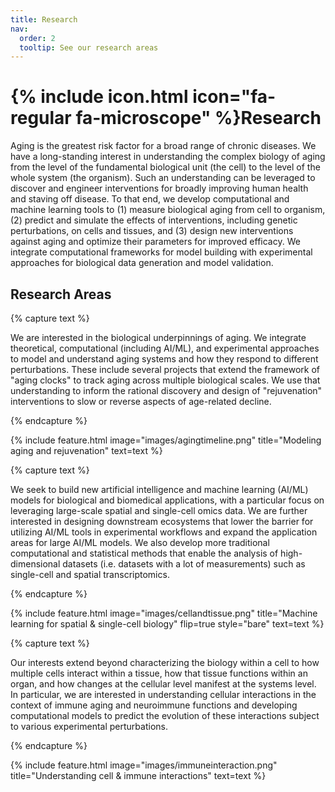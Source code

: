 ```yaml
---
title: Research
nav:
  order: 2
  tooltip: See our research areas
---
```


# {% include icon.html icon="fa-regular fa-microscope" %}Research

Aging is the greatest risk factor for a broad range of chronic diseases. We have a long-standing interest in understanding the complex biology of aging from the level of the fundamental biological unit (the cell) to the level of the whole system (the organism). Such an understanding can be leveraged to discover and engineer interventions for broadly improving human health and staving off disease. To that end, we develop computational and machine learning tools to (1) measure biological aging from cell to organism, (2) predict and simulate the effects of interventions, including genetic perturbations, on cells and tissues, and (3) design new interventions against aging and optimize their parameters for improved efficacy. We integrate computational frameworks for model building with experimental approaches for biological data generation and model validation.

## Research Areas

{% capture text %}

We are interested in the biological underpinnings of aging. We integrate theoretical, computational (including AI/ML), and experimental approaches to model and understand aging systems and how they respond to different perturbations. These include several projects that extend the framework of "aging clocks" to track aging across multiple biological scales. We use that understanding to inform the rational discovery and design of "rejuvenation" interventions to slow or reverse aspects of age-related decline.

{% endcapture %}

{%
  include feature.html
  image="images/agingtimeline.png"
  title="Modeling aging and rejuvenation"
  text=text
%}

{% capture text %}

We seek to build new artificial intelligence and machine learning (AI/ML) models for biological and biomedical applications, with a particular focus on leveraging large-scale spatial and single-cell omics data. We are further interested in designing downstream ecosystems that lower the barrier for utilizing AI/ML tools in experimental workflows and expand the application areas for large AI/ML models. We also develop more traditional computational and statistical methods that enable the analysis of high-dimensional datasets (i.e. datasets with a lot of measurements) such as single-cell and spatial transcriptomics.

{% endcapture %}

{%
  include feature.html
  image="images/cellandtissue.png"
  title="Machine learning for spatial & single-cell biology"
  flip=true
  style="bare"
  text=text
%}

{% capture text %}

Our interests extend beyond characterizing the biology within a cell to how multiple cells interact within a tissue, how that tissue functions within an organ, and how changes at the cellular level manifest at the systems level. In particular, we are interested in understanding cellular interactions in the context of immune aging and neuroimmune functions and developing computational models to predict the evolution of these interactions subject to various experimental perturbations.

{% endcapture %}

{%
  include feature.html
  image="images/immuneinteraction.png"
  title="Understanding cell & immune interactions"
  text=text
%}
